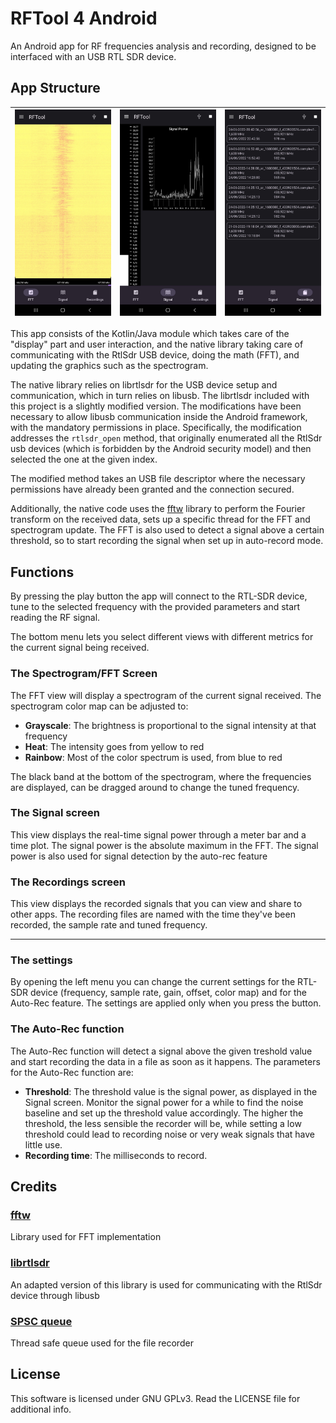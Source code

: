 # RFTool 4 Android

An Android app for RF frequencies analysis and recording, designed to be interfaced with an USB
RTL SDR device.

## App Structure

| <img src="showcase/rftool_fft.jpg" /> | <img src="showcase/rftool_signal.jpg" /> | <img src="showcase/rftool_recordings.jpg" /> |
|---------------------------------------|------------------------------------------|----------------------------------------------|

This app consists of the Kotlin/Java module which takes care of the "display" part and user interaction,
and the native library taking care of communicating with the RtlSdr USB device, doing the math (FFT),
and updating the graphics such as the spectrogram.

The native library relies on librtlsdr for the USB device setup and communication, which in turn relies
on libusb. The librtlsdr included with this project is a slightly modified version. The modifications
have been necessary to allow libusb communication inside the Android framework, with the mandatory 
permissions in place. Specifically, the modification addresses the `rtlsdr_open` method, that
originally enumerated all the RtlSdr usb devices (which is forbidden by the Android security model) 
and then selected the one at the given index.

The modified method takes an USB file descriptor where the necessary permissions have already been 
granted and the connection secured.

Additionally, the native code uses the [fftw](https://www.fftw.org/) library to perform the Fourier 
transform on the received data, sets up a specific thread for the FFT and spectrogram update. 
The FFT is also used to detect a signal above a certain threshold, so to start recording the signal
when set up in auto-record mode.

## Functions

By pressing the play button the app will connect to the RTL-SDR device, tune to the selected frequency
with the provided parameters and start reading the RF signal.

The bottom menu lets you select different views with different metrics for the current signal being received.

### The Spectrogram/FFT Screen

The FFT view will display a spectrogram of the current signal received. The spectrogram color map can be
adjusted to:

- __Grayscale__: The brightness is proportional to the signal intensity at that frequency
- __Heat__: The intensity goes from yellow to red
- __Rainbow__: Most of the color spectrum is used, from blue to red

The black band at the bottom of the spectrogram, where the frequencies are displayed, can be dragged around
to change the tuned frequency.

### The Signal screen

This view displays the real-time signal power through a meter bar and a time plot. The signal power is the absolute 
maximum in the FFT. The signal power is also used for signal detection by the auto-rec feature

### The Recordings screen

This view displays the recorded signals that you can view and share to other apps. The recording files are named
with the time they've been recorded, the sample rate and tuned frequency.

---

### The settings

By opening the left menu you can change the current settings for the RTL-SDR device (frequency, sample rate, gain,
offset, color map) and for the Auto-Rec feature. The settings are applied only when you press the button.

### The Auto-Rec function

The Auto-Rec function will detect a signal above the given treshold value and start recording the data in a file as
soon as it happens. The parameters for the Auto-Rec function are:

- __Threshold__: The threshold value is the signal power, as displayed in the Signal screen. Monitor the signal power
  for a while to find the noise baseline and set up the threshold value accordingly. The higher the threshold, the less
  sensible the recorder will be, while setting a low threshold could lead to recording noise or very weak signals that
  have little use.
- __Recording time__: The milliseconds to record.

## Credits

### [fftw](https://www.fftw.org/)

Library used for FFT implementation

### [librtlsdr](https://github.com/steve-m/librtlsdr)

An adapted version of this library is used for communicating with the RtlSdr device
through libusb

### [SPSC queue](https://github.com/cameron314/readerwriterqueue)

Thread safe queue used for the file recorder 

## License

This software is licensed under GNU GPLv3. Read the LICENSE file for additional info.
